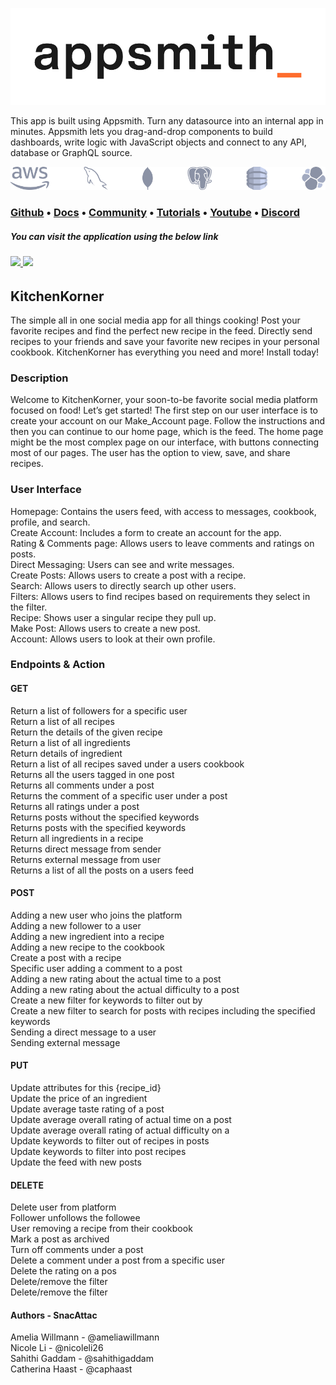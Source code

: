 ![](https://raw.githubusercontent.com/appsmithorg/appsmith/release/static/appsmith_logo_primary.png)

This app is built using Appsmith. Turn any datasource into an internal app in minutes. Appsmith lets you drag-and-drop components to build dashboards, write logic with JavaScript objects and connect to any API, database or GraphQL source.

![](https://raw.githubusercontent.com/appsmithorg/appsmith/release/static/images/integrations.png)

### [Github](https://github.com/appsmithorg/appsmith) • [Docs](https://docs.appsmith.com/?utm_source=github&utm_medium=social&utm_content=appsmith_docs&utm_campaign=null&utm_term=appsmith_docs) • [Community](https://community.appsmith.com/) • [Tutorials](https://github.com/appsmithorg/appsmith/tree/update/readme#tutorials) • [Youtube](https://www.youtube.com/appsmith) • [Discord](https://discord.gg/rBTTVJp)

##### You can visit the application using the below link

###### [![](https://assets.appsmith.com/git-sync/Buttons.svg) ](http://localhost:8080/applications/66198ae66aa18321b71a68ef/pages/66198ae66aa18321b71a68f2) [![](https://assets.appsmith.com/git-sync/Buttons2.svg)](http://localhost:8080/applications/66198ae66aa18321b71a68ef/pages/66198ae66aa18321b71a68f2/edit)

## KitchenKorner
The simple all in one social media app for all things cooking! Post your favorite recipes and find the perfect new recipe in the feed. Directly send recipes to your friends and save your favorite new recipes in your personal cookbook. KitchenKorner has everything you need and more! Install today!


### Description 
Welcome to KitchenKorner, your soon-to-be favorite social media platform focused on food! Let’s get started! The first step on our user interface is to create your account on our Make_Account page. Follow the instructions and then you can continue to our home page, which is the feed. The home page might be the most complex page on our interface, with buttons connecting most of our pages. The user has the option to view, save, and share recipes. 


### User Interface
Homepage: Contains the users feed, with access to messages, cookbook, profile, and search.<br>
Create Account: Includes a form to create an account for the app.<br>
Rating & Comments page: Allows users to leave comments and ratings on posts.<br>
Direct Messaging: Users can see and write messages.<br>
Create Posts: Allows users to create a post with a recipe.<br>
Search: Allows users to directly search up other users.<br>
Filters: Allows users to find recipes based on requirements they select in the filter.<br>
Recipe: Shows user a singular recipe they pull up.<br>
Make Post: Allows users to create a new post.<br>
Account: Allows users to look at their own profile.<br>


### Endpoints & Action

#### GET
Return a list of followers for a specific user<br>
Return a list of all recipes<br>
Return the details of the given recipe<br>
Return a list of all ingredients<br>
Return details of ingredient<br>
Return a list of all recipes saved under a users cookbook<br>
Returns all the users tagged in one post<br>
Returns all comments under a post<br>
Returns the comment of a specific user under a post<br>
Returns all ratings under a post<br>
Returns posts without the specified keywords<br>
Returns posts with the specified keywords<br>
Return all ingredients in a recipe<br>
Returns direct message from sender<br>
Returns external message from user<br>
Returns a list of all the posts on a users feed<br>

#### POST
Adding a new user who joins the platform<br>
Adding a new follower to a user<br>
Adding a new ingredient into a recipe<br>
Adding a new recipe to the cookbook<br>
Create a post with a recipe<br>
Specific user adding a comment to a post<br>
Adding a new rating about the actual time to a post<br>
Adding a new rating about the actual difficulty to a post<br>
Create a new filter for keywords to filter out by<br>
Create a new filter to search for posts with recipes including the specified keywords<br>
Sending a direct message to a user<br>
Sending external message<br>

#### PUT
Update attributes for this {recipe_id}<br>
Update the price of an ingredient<br>
Update average taste rating of a post<br>
Update average overall rating of actual time on a post<br>
Update average overall rating of actual difficulty on a<br>
Update keywords to filter out of recipes in posts<br>
Update keywords to filter into post recipes<br>
Update the feed with new posts<br>

#### DELETE
Delete user from platform<br>
Follower unfollows the followee<br>
User removing a recipe from their cookbook<br>
Mark a post as archived<br>
Turn off comments under a post<br>
Delete a comment under a post from a specific user<br>
Delete the rating on a pos<br>
Delete/remove the filter<br>
Delete/remove the filter<br>


#### Authors - SnacAttac
Amelia Willmann - @ameliawillmann<br>
Nicole Li - @nicoleli26<br>
Sahithi Gaddam - @sahithigaddam<br>
Catherina Haast - @caphaast
